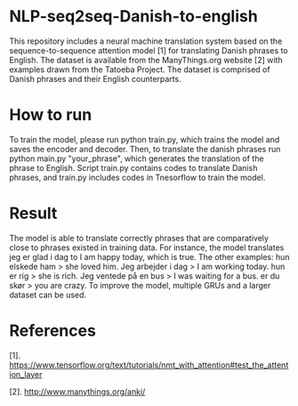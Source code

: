# NLP-seq2seq-Danish-to-english
This repository includes a neural machine translation system based on the sequence-to-sequence attention model [1] for translating Danish phrases to English. 
The dataset is available from the ManyThings.org website [2] with examples drawn from the Tatoeba Project. 
The dataset is comprised of Danish phrases and their English counterparts. 
# How to run 
To train the model, please run python train.py, which trains the model and saves the encoder and decoder. 
Then, to translate the danish phrases run python main.py "your_phrase", which generates the translation of the phrase to English. 
Script train.py contains codes to translate Danish phrases, and train.py includes codes in Tnesorflow to train the model. 
# Result
The model is able to translate correctly phrases that are comparatively close to phrases existed in training data. 
For instance, the model translates jeg er glad i dag to I am happy today, which is true. The other examples: 
hun elskede ham > she loved him.
Jeg arbejder i dag > I am working today.
hun er rig > she is rich.
Jeg ventede på en bus > I was waiting for a bus. 
er du skør > you are crazy. 
To improve the model, multiple GRUs and a larger dataset can be used.  
# References
[1]. https://www.tensorflow.org/text/tutorials/nmt_with_attention#test_the_attention_layer

[2]. http://www.manythings.org/anki/
